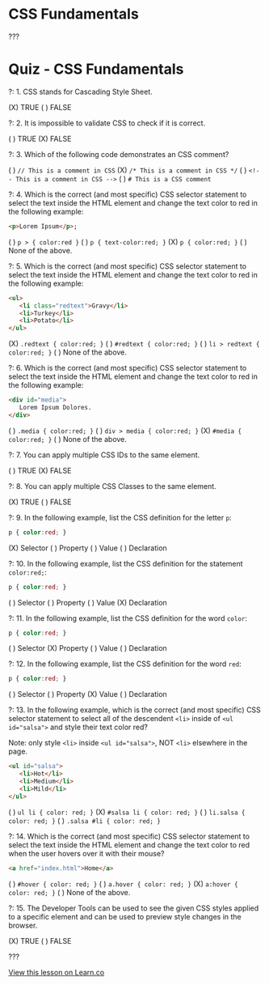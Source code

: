 # CSS Fundamentals

???

# Quiz - CSS Fundamentals

?: 1. CSS stands for Cascading Style Sheet.

(X) TRUE
( ) FALSE

?: 2. It is impossible to validate CSS to check if it is correct.

( ) TRUE
(X) FALSE

?: 3. Which of the following code demonstrates an CSS comment?

( ) `// This is a comment in CSS`
(X) `/* This is a comment in CSS */`
( ) `<!-- This is a comment in CSS -->`
( ) `# This is a CSS comment`

?: 4. Which is the correct (and most specific) CSS selector statement to select the text inside the HTML element and change the text color to red in the following example:

```html
<p>Lorem Ipsum</p>;
```

( ) `p > { color:red }`
( ) `p { text-color:red; }`
(X) `p { color:red; }`
( ) None of the above.

?: 5. Which is the correct (and most specific) CSS selector statement to select the text inside the HTML element and change the text color to red in the following example:

```html
<ul>
   <li class="redtext">Gravy</li>
   <li>Turkey</li>
   <li>Potato</li>
</ul>
```

(X) `.redtext { color:red; }`
( ) `#redtext { color:red; }`
( ) `li > redtext { color:red; }`
( ) None of the above.

?: 6. Which is the correct (and most specific) CSS selector statement to select the text inside the HTML element and change the text color to red in the following example:

```html
<div id="media">
   Lorem Ipsum Dolores.
</div>
```

( ) `.media { color:red; }`
( ) `div > media { color:red; }`
(X) `#media { color:red; }`
( ) None of the above.

?: 7. You can apply multiple CSS IDs to the same element.

( ) TRUE
(X) FALSE

?: 8. You can apply multiple CSS Classes to the same element.

(X) TRUE
( ) FALSE

?: 9. In the following example, list the CSS definition for the letter `p`:

```css
p { color:red; }
```

(X) Selector
( ) Property
( ) Value
( ) Declaration

?: 10. In the following example, list the CSS definition for the statement `color:red;`:

```css
p { color:red; }
```

( ) Selector
( ) Property
( ) Value
(X) Declaration

?: 11. In the following example, list the CSS definition for the word `color`:

```css
p { color:red; }
```

( ) Selector
(X) Property
( ) Value
( ) Declaration

?: 12. In the following example, list the CSS definition for the word `red`:

```css
p { color:red; }
```

( ) Selector
( ) Property
(X) Value
( ) Declaration

?: 13. In the following example, which is the correct (and most specific) CSS selector statement to select all of the descendent `<li>` inside of  `<ul id="salsa">` and style their text color red?

Note: only style `<li>` inside `<ul id="salsa">`, NOT `<li>` elsewhere in the page.

```html
<ul id="salsa">
   <li>Hot</li>
   <li>Medium</li>
   <li>Mild</li>
</ul>
```

( ) `ul li { color: red; }`
(X) `#salsa li { color: red; }`
( ) `li.salsa { color: red; }`
( ) `.salsa #li { color: red; }`

?: 14. Which is the correct (and most specific) CSS selector statement to select the text inside the HTML element and change the text color to red when the user hovers over it with their mouse?

```html
<a href="index.html">Home</a>
```

( ) `#hover { color: red; }`
( ) `a.hover { color: red; }`
(X) `a:hover { color: red; }`
( ) None of the above.

?: 15. The Developer Tools can be used to see the given CSS styles applied to a specific element and can be used to preview style changes in the browser.

(X) TRUE
( ) FALSE

???

<a href='https://learn.co/lessons/quiz-css-fundamentals' data-visibility='hidden'>View this lesson on Learn.co</a>
